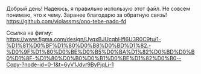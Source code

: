 Добрый день! Надеюсь, я правильно использую этот файл. Не совсем понимаю, что к чему. 
Заранее благодарю за обратную связь!
https://github.com/violassms/ono-tebe-nado-fd

Ссылка на фигму: https://www.figma.com/design/UyqxBJUcqbHfI6U3R0C9tu/1-%D1%81%D0%BF%D1%80%D0%B8%D0%BD%D1%82.-%D0%9F%D1%80%D0%BE%D0%B5%D0%BA%D1%82%D0%BD%D0%B0%D1%8F-%D1%80%D0%B0%D0%B1%D0%BE%D1%82%D0%B0--Copy-?node-id=0-1&t=6yV1Jdvr9ByPjqLi-1
